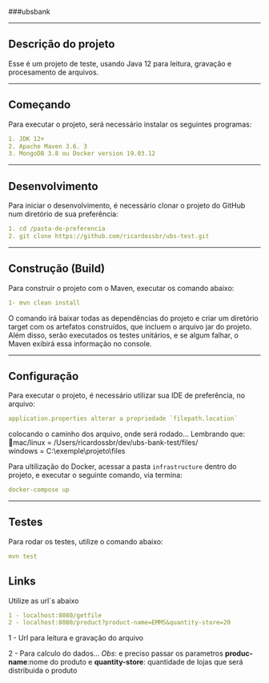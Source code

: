 ###ubsbank

---

## Descrição do projeto
Esse é um projeto de teste, usando Java 12 para leitura, gravação e procesamento de arquivos.

---

## Começando

Para executar o projeto, será necessário instalar os seguintes programas:
```yaml
1. JDK 12+
2. Apache Maven 3.6. 3
3. MongoDB 3.8 ou Docker version 19.03.12
```

---

## Desenvolvimento

Para iniciar o desenvolvimento, é necessário clonar o projeto do GitHub num diretório de sua preferência:

```yaml
1. cd /pasta-de-preferencia
2. git clone https://github.com/ricardossbr/ubs-test.git
```

---

## Construção (Build)

Para construir o projeto com o Maven, executar os comando abaixo:
```yaml
1- mvn clean install
```
O comando irá baixar todas as dependências do projeto e criar um diretório target com os artefatos construídos, que incluem o arquivo jar do projeto. Além disso, serão executados os testes unitários, e se algum falhar, o Maven exibirá essa informação no console.

---

## Configuração

Para executar o projeto, é necessário utilizar sua IDE de preferência, no arquivo: 
```yaml
application.properties alterar a propriedade `filepath.location`
````
colocando o caminho dos arquivo, onde será rodado... 
Lembrando que: 
    mac/linux = /Users/ricardossbr/dev/ubs-bank-test/files/  
    windows = C:\\exemple\\projeto\\files

Para ultilização do Docker, acessar a pasta `infrastructure` dentro do projeto, e executar o seguinte comando, via termina:
```yaml
docker-compose up
````
---
    
## Testes
Para rodar os testes, utilize o comando abaixo:
```yaml
mvn test
```

## Links
Utilize as url`s abaixo
```yaml
1 - localhost:8080/getfile 
2 - localhost:8080/product?product-name=EMMS&quantity-store=20 
```
1 - Url para leitura e gravação do arquivo

2 - Para calculo do dados... *Obs*: e preciso passar os parametros **produc-name**:nome do produto  e **quantity-store**: quantidade de lojas que será distribuida o produto


